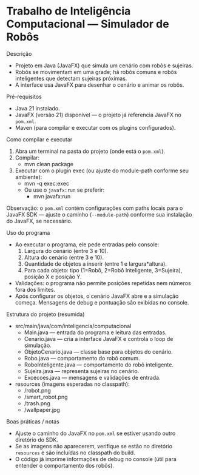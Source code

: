 # Trabalho de Inteligência Computacional — Simulador de Robôs

Descrição
- Projeto em Java (JavaFX) que simula um cenário com robôs e sujeiras.
- Robôs se movimentam em uma grade; há robôs comuns e robôs inteligentes que detectam sujeiras próximas.
- A interface usa JavaFX para desenhar o cenário e animar os robôs.

Pré-requisitos
- Java 21 instalado.
- JavaFX (versão 21) disponível — o projeto já referencia JavaFX no `pom.xml`.
- Maven (para compilar e executar com os plugins configurados).

Como compilar e executar
1. Abra um terminal na pasta do projeto (onde está o `pom.xml`).
2. Compilar:
   - mvn clean package
3. Executar com o plugin exec (ou ajuste do module-path conforme seu ambiente):
   - mvn -q exec:exec
   - Ou use o `javafx:run` se preferir:
     - mvn javafx:run

Observação: o `pom.xml` contém configurações com paths locais para o JavaFX SDK — ajuste o caminho (`--module-path`) conforme sua instalação do JavaFX, se necessário.

Uso do programa
- Ao executar o programa, ele pede entradas pelo console:
  1. Largura do cenário (entre 3 e 10).
  2. Altura do cenário (entre 3 e 10).
  3. Quantidade de objetos a inserir (entre 1 e largura*altura).
  4. Para cada objeto: tipo (1=Robô, 2=Robô Inteligente, 3=Sujeira), posição X e posição Y.
- Validações: o programa não permite posições repetidas nem números fora dos limites.
- Após configurar os objetos, o cenário JavaFX abre e a simulação começa. Mensagens de debug e pontuação são exibidas no console.

Estrutura do projeto (resumida)
- src/main/java/com/inteligencia/computacional
  - Main.java — entrada do programa e leitura das entradas.
  - Cenario.java — cria a interface JavaFX e controla o loop de simulação.
  - ObjetoCenario.java — classe base para objetos do cenário.
  - Robo.java — comportamento do robô comum.
  - RoboInteligente.java — comportamento do robô inteligente.
  - Sujeira.java — representa sujeiras no cenário.
  - Excecoes.java — mensagens e validações de entrada.
- resources (imagens esperadas no classpath):
  - /robot.png
  - /smart_robot.png
  - /trash.png
  - /wallpaper.jpg

Boas práticas / notas
- Ajuste o caminho do JavaFX no `pom.xml` se estiver usando outro diretório do SDK.
- Se as imagens não aparecerem, verifique se estão no diretório `resources` e são incluídas no classpath do build.
- O código já imprime informações de debug no console (útil para entender o comportamento dos robôs).

